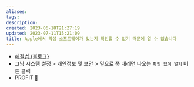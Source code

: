```yaml
---
aliases: 
tags: 
description:
created: 2023-06-18T21:27:19
updated: 2023-07-11T15:21:09
title: Apple에서 악성 소프트웨어가 있는지 확인할 수 없기 때문에 열 수 없습니다
---
```

- [해결법 {블로그}](https://kwaziimom.tistory.com/738)
- 그냥 시스템 설정 > 개인정보 및 보안 > 밑으로 쭉 내리면 나오는 `확인 없이 열기` 버튼 클릭
- PROFIT 💸